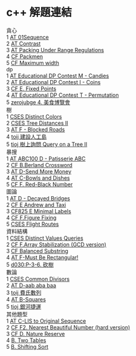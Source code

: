 # c++ 解題連結

貪心  
1 [AT 01Sequence](https://atcoder.jp/contests/abc216/tasks/abc216_g)  
2 [AT Contrast](https://atcoder.jp/contests/abc178/tasks/abc178_f)  
3 [AT Packing Under Range Regulations](https://atcoder.jp/contests/abc214/tasks/abc214_e)  
4 [CF Packmen](https://codeforces.com/contest/847/problem/E)  
5 [CF Maximum width](https://codeforces.com/contest/1492/problem/C)  
dp  
1 [AT Educational DP Contest M - Candies](https://atcoder.jp/contests/dp/tasks/dp_m)  
2 [AT Educational DP Contest I - Coins](https://atcoder.jp/contests/dp/tasks/dp_i)  
3 [CF E. Fixed Points](https://codeforces.com/problemset/problem/1551/E)    
4 [AT Educational DP Contest T - Permutation](https://atcoder.jp/contests/dp/tasks/dp_t)  
5 [zerojubge 4. 美食博覽會](https://zerojudge.tw/ShowProblem?problemid=g278)    
樹   
1 [CSES Distinct Colors](https://cses.fi/problemset/task/1139)  
2 [CSES Tree Distances II](https://cses.fi/problemset/task/1133)  
3 [AT F - Blocked Roads](https://atcoder.jp/contests/abc218/tasks/abc218_f)  
4 [toij 建設人工島](https://tioj.ck.tp.edu.tw/problems/2189)  
5 [tioj 樹上詢問 Query on a Tree II](https://tioj.ck.tp.edu.tw/problems/1687)  
暴搜   
1 [AT ABC100 D - Patisserie ABC](https://atcoder.jp/contests/abc100/tasks/abc100_d)  
2 [CF B.Berland Crossword](https://codeforces.com/problemset/problem/1494/B)  
3 [AT D-Send More Money](https://atcoder.jp/contests/abc198/tasks/abc198_d)   
4 [AT C-Bowls and Dishes](https://atcoder.jp/contests/abc190/tasks/abc190_c)   
5 [CF F. Red-Black Number](https://codeforces.com/contest/1593/problem/F)    
圖論  
1 [AT D - Decayed Bridges](https://atcoder.jp/contests/abc120/tasks/abc120_d)    
2 [CF E Andrew and Taxi](https://codeforces.com/contest/1100/problem/E)   
3 [CF825 E Minimal Labels](https://codeforces.com/contest/825/problem/E)  
4 [CF F.Figure Fixing](https://codeforces.com/contest/1537/problem/F)  
5 [CSES Flight Routes](https://cses.fi/problemset/task/1196)  
資料結構     
1 [CSES Distinct Values Queries](https://cses.fi/problemset/task/1734)   
2 [CF F.Array Stabilization (GCD version)](https://codeforces.com/contest/1547/problem/F)  
3 [CF Balanced Substring](https://codeforces.com/problemset/problem/873/B)   
4 [AT F-Must Be Rectangular!](https://atcoder.jp/contests/abc131/tasks/abc131_f)  
5 [d030:P-3-6. 砍樹](https://judge.tcirc.tw/ShowProblem?problemid=d030)  
數論   
1 [CSES Common Divisors](https://cses.fi/problemset/result/2660952/)  
2 [AT D-aab aba baa](https://atcoder.jp/contests/abc202/tasks/abc202_d)  
3 [toij 費氏數列](https://tioj.ck.tp.edu.tw/problems/2053)  
4 [AT B-Squares](https://atcoder.jp/contests/arc125/tasks/arc125_b)  
5 [tioj 銀河捷運](https://tioj.ck.tp.edu.tw/problems/2190)  
其他題型   
1 [AT C-LIS to Original Sequence](https://atcoder.jp/contests/arc125/tasks/arc125_c)  
2 [CF F2. Nearest Beautiful Number (hard version)](https://codeforces.com/contest/1560/problem/F2)  
3 [CF D. Nature Reserve](https://codeforces.com/contest/1059/problem/D)  
4 [B. Two Tables](https://codeforces.com/contest/1555/problem/B)  
5 [B. Shifting Sort](https://codeforces.com/contest/1579/problem/B)  

